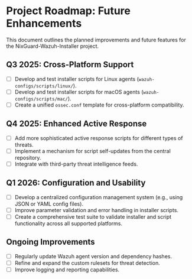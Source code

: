 # Project Roadmap: Future Enhancements

This document outlines the planned improvements and future features for the NixGuard-Wazuh-Installer project.

## Q3 2025: Cross-Platform Support
- [ ] Develop and test installer scripts for Linux agents (`wazuh-configs/scripts/linux/`).
- [ ] Develop and test installer scripts for macOS agents (`wazuh-configs/scripts/mac/`).
- [ ] Create a unified `ossec.conf` template for cross-platform compatibility.

## Q4 2025: Enhanced Active Response
- [ ] Add more sophisticated active response scripts for different types of threats.
- [ ] Implement a mechanism for script self-updates from the central repository.
- [ ] Integrate with third-party threat intelligence feeds.

## Q1 2026: Configuration and Usability
- [ ] Develop a centralized configuration management system (e.g., using JSON or YAML config files).
- [ ] Improve parameter validation and error handling in installer scripts.
- [ ] Create a comprehensive test suite to validate installer and script functionality across all supported platforms.

## Ongoing Improvements
- [ ] Regularly update Wazuh agent version and dependency hashes.
- [ ] Refine and expand the custom rulesets for threat detection.
- [ ] Improve logging and reporting capabilities.
